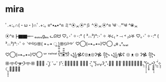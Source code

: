 # mira


ﾟ.+:｡∩(・ω・)∩ﾟ.+:｡
ฅ^•ﻌ•^ฅ
ミ^⦿ᆽ⦿^彡
^⦿ᆽ⦿^ฅ
༄𓂅°༄ ^⦿ᆽ⦿^ฅ┣▇▇═─ ₑₛₜᵣₒgₑₙ
ᓚᘏᗢ
♡｡･ﾟ✧･:° ( ³⌓³)°:･ﾟ✧
𖤐૮₍ ˃ ⤙ ˂ ₎ა𖤐
♡｡･ﾟ✧･:° ( ³⌓³)°:･ﾟ✧
༺࿊ꕥ( •⌄• ू )ꕥ࿊༻
 ♡⃝(⑅•ᴗ•⑅)♡⃝    ᵤя ᵥᵃₗᵥₐₗ
 ♡⃝(⑅•ᴗ•⑅)♡⃝    ᵘʳ ᵛᵃˡᵛᵃˡ
ʕ̿͛̿̿❍̿̿ᴥ̿̿̿❍̿͛̿ʔ̽
꧁𖣘ʕ𑁍ᴥ𑁍ʔ𖣘 ꧂
꧁𖣘ʕ 𑁍 ᴥ 𑁍 ʔ𖣘 ꧂
ꕥ𖥸ʕ•̤ᴥ•̤ʔ𖥸ꕥ
꧁̩̞ ˖˚̬̞( ˘ᴗ˘ )˚˖̠̇ ꧂̩̞⋆̤
༶̤̞ ˖̠̇˚̠̬ ˚̬ʕ̤ᴗ̤ᴗ̬ʔ˳˚˖̬༶̩ ✶̠̇
✧̠̠̠̞̞̞₊̤̤̤˚ʕ̞̞̞̠̠̠̩̩̩•̞̞̞̬̬̬ᴗ•̞̞̞̬̬̬ʔ̞̞̞̠̠̠̩̩̩₊̤̤̤˚̠̠̠̇̇̇✧̬̬̬ ☾̬̬̬̞̞̞༶̬̬̬̞̞̞